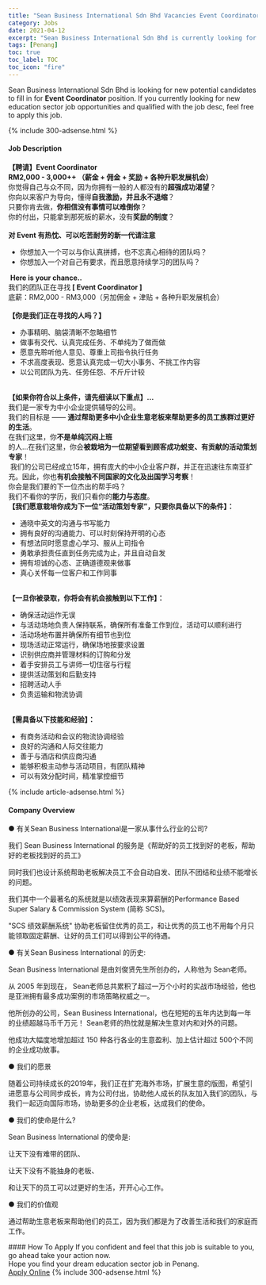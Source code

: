 ```yaml
---
title: "Sean Business International Sdn Bhd Vacancies Event Coordinator" 
category: Jobs 
date: 2021-04-12 
excerpt: "Sean Business International Sdn Bhd is currently looking for suitable person to fill in the Event Coordinator which positioned at Penang" 
tags: [Penang] 
toc: true 
toc_label: TOC 
toc_icon: "fire" 
--- 
```


<p>Sean Business International Sdn Bhd is looking for new potential candidates to fill in for <b>Event Coordinator</b> position. If you currently looking for new education sector job opportunities and qualified with the job desc, feel free to apply this job.
</p>{% include 300-adsense.html %} 
<div><div><h4>Job Description</h4></div><div><div><span><div><div><div><strong>&#12304;&#32856;&#35831;&#12305;Event Coordinator</strong></div><div><strong>RM2,000 - 3,000++ &#65288;&#34218;&#37329; + &#20323;&#37329; + &#22870;&#21169; + &#21508;&#31181;&#21319;&#32844;&#21457;&#23637;&#26426;&#20250;&#65289;</strong>&#160;</div><div>&#20320;&#35273;&#24471;&#33258;&#24049;&#19982;&#20247;&#19981;&#21516;&#65292;&#22240;&#20026;&#20320;&#25317;&#26377;&#19968;&#33324;&#30340;&#20154;&#37117;&#27809;&#26377;&#30340;<strong>&#36229;&#24378;&#25104;&#21151;&#28212;&#26395;</strong>&#65311;</div><div>&#20320;&#21521;&#20197;&#26469;&#23458;&#25143;&#20026;&#23548;&#21521;&#65292;&#25026;&#24471;<strong>&#33258;&#25105;&#28608;&#21169;&#65292;&#24182;&#19988;&#27704;&#19981;&#36864;&#32553;</strong>&#65311;</div><div>&#21482;&#35201;&#20320;&#32943;&#21435;&#20570;&#65292;<strong>&#20320;&#30456;&#20449;&#27809;&#26377;&#20107;&#24773;&#21487;&#20197;&#38590;&#20498;&#20320;</strong>&#65311;</div><div>&#20320;&#30340;&#20184;&#20986;&#65292;&#21482;&#33021;&#25343;&#21040;&#37027;&#27515;&#26495;&#30340;&#34218;&#27700;&#65292;&#27809;&#26377;<strong>&#22870;&#21169;&#30340;&#21046;&#24230;</strong>&#65311;</div><div>&#160;<br><strong>&#23545; Event &#26377;&#28909;&#24561;&#12289;&#21487;&#20197;&#21507;&#33510;&#32784;&#21171;&#30340;&#26032;&#19968;&#20195;&#35831;&#27880;&#24847;</strong></div><ul><li>&#20320;&#24819;&#21152;&#20837;&#19968;&#20010;&#21487;&#20197;&#19982;&#20320;&#35748;&#30495;&#25340;&#25615;&#65292;&#20063;&#19981;&#24536;&#30495;&#24515;&#30456;&#24453;&#30340;&#22242;&#38431;&#21527;&#65311;</li><li>&#20320;&#24819;&#21152;&#20837;&#19968;&#20010;&#23545;&#33258;&#24049;&#26377;&#35201;&#27714;&#65292;&#32780;&#19988;&#24895;&#24847;&#25345;&#32493;&#23398;&#20064;&#30340;&#22242;&#38431;&#21527;&#65311;</li></ul><div>&#160;<strong>Here is your chance..</strong>&#160;</div><div>&#25105;&#20204;&#30340;&#22242;&#38431;&#27491;&#22312;&#23547;&#25214;<strong>&#160;[ Event Coordinator ]</strong></div><div>&#24213;&#34218;&#65306;RM2,000 - RM3,000&#65288;&#21478;&#21152;&#20323;&#37329; + &#27941;&#36148; + &#21508;&#31181;&#21319;&#32844;&#21457;&#23637;&#26426;&#20250;&#65289;<br><br><strong>&#12304;&#20320;&#26159;&#25105;&#20204;&#27491;&#22312;&#23547;&#25214;&#30340;&#20154;&#21527;&#65311;&#12305;</strong></div><ul><li>&#21150;&#20107;&#31934;&#26126;&#12289;&#33041;&#34955;&#28165;&#26224;&#19981;&#24573;&#30053;&#32454;&#33410;</li><li>&#20570;&#20107;&#26377;&#20132;&#20195;&#12289;&#35748;&#30495;&#23436;&#25104;&#20219;&#21153;&#12289;&#19981;&#21333;&#32431;&#20026;&#20102;&#20570;&#32780;&#20570;</li><li>&#24895;&#24847;&#20808;&#32838;&#21548;&#20182;&#20154;&#24847;&#35265;&#12289;&#23562;&#37325;&#19978;&#21496;&#25351;&#20196;&#25191;&#34892;&#20219;&#21153;</li><li>&#19981;&#27714;&#39640;&#24230;&#34920;&#29616;&#12289;&#24895;&#24847;&#35748;&#30495;&#23436;&#25104;&#19968;&#20999;&#22823;&#23567;&#20107;&#21153;&#12289;&#19981;&#25361;&#24037;&#20316;&#20869;&#23481;</li><li>&#20197;&#20844;&#21496;&#22242;&#38431;&#20026;&#20808;&#12289;&#20219;&#21171;&#20219;&#24616;&#12289;&#19981;&#26020;&#26020;&#35745;&#36739;</li></ul><div>&#160;<br><strong>&#12304;&#22914;&#26524;&#20320;&#31526;&#21512;&#20197;&#19978;&#26465;&#20214;&#65292;&#35831;&#20808;&#32454;&#35835;&#20197;&#19979;&#37325;&#28857;&#12305;&#8230;</strong></div><div>&#25105;&#20204;&#26159;&#19968;&#23478;&#19987;&#20026;&#20013;&#23567;&#20225;&#19994;&#25552;&#20379;&#36741;&#23548;&#30340;&#20844;&#21496;&#12290;</div><div>&#25105;&#20204;&#30340;&#30446;&#26631;&#26159; &#8212;&#8212;&#160;<strong>&#36890;&#36807;&#24110;&#21161;&#26356;&#22810;&#20013;&#23567;&#20225;&#19994;&#29983;&#24847;&#32769;&#26495;&#26469;&#24110;&#21161;&#26356;&#22810;&#30340;&#21592;&#24037;&#26063;&#32676;&#36807;&#26356;&#22909;&#30340;&#29983;&#27963;</strong>&#12290;&#160;</div><div>&#22312;&#25105;&#20204;&#36825;&#37324;&#65292;&#20320;<strong>&#19981;&#26159;&#21333;&#32431;&#27785;&#38391;&#19978;&#29677;</strong></div><div>&#30340;&#20154;&#8230;&#22312;&#25105;&#20204;&#36825;&#37324;&#65292;&#20320;&#20250;<strong>&#34987;&#26685;&#22521;&#20026;&#19968;&#20301;&#26399;&#26395;&#30475;&#21040;&#39038;&#23458;&#25104;&#21151;&#34581;&#21464;&#12289;&#26377;&#36129;&#29486;&#30340;&#27963;&#21160;&#31574;&#21010;&#19987;&#23478;</strong>&#65281;</div><div>&#160;&#25105;&#20204;&#30340;&#20844;&#21496;&#24050;&#32463;&#25104;&#31435;15&#24180;&#65292;&#25317;&#26377;&#24222;&#22823;&#30340;&#20013;&#23567;&#20225;&#19994;&#23458;&#25143;&#32676;&#65292;&#24182;&#27491;&#22312;&#36805;&#36895;&#24448;&#19996;&#21335;&#20122;&#25193;&#20805;&#12290;&#22240;&#27492;&#65292;&#20320;&#20063;<strong>&#26377;&#26426;&#20250;&#25509;&#35302;&#19981;&#21516;&#22269;&#23478;&#30340;&#25991;&#21270;&#21450;&#20986;&#22269;&#23398;&#20064;&#32771;&#23519;</strong>&#65281;&#160;</div><div>&#20320;&#20250;&#26159;&#25105;&#20204;&#35201;&#30340;&#19979;&#19968;&#20301;&#26480;&#20986;&#30340;&#24110;&#25163;&#21527;&#65311;</div><div>&#25105;&#20204;&#19981;&#30475;&#20320;&#30340;&#23398;&#21382;&#65292;&#25105;&#20204;&#21482;&#30475;&#20320;&#30340;<strong>&#33021;&#21147;&#19982;&#24577;&#24230;</strong>&#12290;&#160;&#160;</div><div><strong>&#12304;&#25105;&#20204;&#24895;&#24847;&#26685;&#22521;&#20320;&#25104;&#20026;&#19979;&#19968;&#20301;&#8220;&#27963;&#21160;&#31574;&#21010;&#19987;&#23478;&#8221;&#65292;&#21482;&#35201;&#20320;&#20855;&#22791;&#20197;&#19979;&#30340;&#26465;&#20214;&#12305;&#65306;</strong></div><ul><li>&#36890;&#26195;&#20013;&#33521;&#25991;&#30340;&#27807;&#36890;&#19982;&#20070;&#20889;&#33021;&#21147;</li><li>&#25317;&#26377;&#33391;&#22909;&#30340;&#27807;&#36890;&#33021;&#21147;&#12289;&#21487;&#20197;&#26102;&#21051;&#20445;&#25345;&#24320;&#26126;&#30340;&#24515;&#24577;</li><li>&#26377;&#24819;&#27861;&#21516;&#26102;&#24895;&#24847;&#34394;&#24515;&#23398;&#20064;&#12289;&#26381;&#20174;&#19978;&#21496;&#25351;&#20196;</li><li>&#21191;&#25954;&#25215;&#25285;&#36131;&#20219;&#30452;&#21040;&#20219;&#21153;&#23436;&#25104;&#20026;&#27490;&#65292;&#24182;&#19988;&#33258;&#21160;&#33258;&#21457;</li><li>&#25317;&#26377;&#22374;&#35802;&#30340;&#24515;&#24577;&#12289;&#27491;&#30830;&#36947;&#24503;&#35266;&#26469;&#20570;&#20107;</li><li>&#30495;&#24515;&#20851;&#24576;&#27599;&#19968;&#20301;&#23458;&#25143;&#21644;&#24037;&#20316;&#21516;&#20107;</li></ul>&#160;<br><strong>&#12304;&#19968;&#26086;&#20320;&#34987;&#24405;&#21462;&#65292;&#20320;&#23558;&#20250;&#26377;&#26426;&#20250;&#25509;&#35302;&#21040;&#20197;&#19979;&#24037;&#20316;&#12305;&#65306;</strong><ul><li>&#30830;&#20445;&#27963;&#21160;&#36816;&#20316;&#26080;&#35823;</li><li>&#19982;&#27963;&#21160;&#22330;&#22320;&#36127;&#36131;&#20154;&#20445;&#25345;&#32852;&#31995;&#65292;&#30830;&#20445;&#25152;&#26377;&#20934;&#22791;&#24037;&#20316;&#21040;&#20301;&#65292;&#27963;&#21160;&#21487;&#20197;&#39034;&#21033;&#36827;&#34892;</li><li>&#27963;&#21160;&#22330;&#22320;&#24067;&#32622;&#24182;&#30830;&#20445;&#25152;&#26377;&#32454;&#33410;&#20063;&#21040;&#20301;</li><li>&#29616;&#22330;&#27963;&#21160;&#27491;&#24120;&#36816;&#34892;&#65292;&#30830;&#20445;&#22330;&#22320;&#25353;&#35201;&#27714;&#35774;&#32622;</li><li>&#35782;&#21035;&#20379;&#24212;&#21830;&#24182;&#31649;&#29702;&#26448;&#26009;&#30340;&#35746;&#36141;&#21644;&#20998;&#21457;</li><li>&#30528;&#25163;&#23433;&#25490;&#21592;&#24037;&#19982;&#35762;&#24072;&#19968;&#20999;&#20303;&#23487;&#19982;&#34892;&#31243;</li><li>&#25552;&#20379;&#27963;&#21160;&#31574;&#21010;&#21644;&#21518;&#21220;&#25903;&#25345;</li><li>&#25307;&#32856;&#27963;&#21160;&#20154;&#25163;</li><li>&#36127;&#36131;&#36816;&#36755;&#21644;&#29289;&#27969;&#21327;&#35843;</li></ul>&#160;<br><strong>&#12304;&#38656;&#20855;&#22791;&#20197;&#19979;&#25216;&#33021;&#21644;&#32463;&#39564;&#12305;&#65306;</strong><ul><li>&#26377;&#21830;&#21153;&#27963;&#21160;&#21644;&#20250;&#35758;&#30340;&#29289;&#27969;&#21327;&#35843;&#32463;&#39564;</li><li>&#33391;&#22909;&#30340;&#27807;&#36890;&#21644;&#20154;&#38469;&#20132;&#24448;&#33021;&#21147;</li><li>&#21892;&#20110;&#19982;&#37202;&#24215;&#21644;&#20379;&#24212;&#21830;&#27807;&#36890;</li><li>&#33021;&#22815;&#31215;&#26497;&#20027;&#21160;&#21442;&#19982;&#27963;&#21160;&#39033;&#30446;&#65292;&#26377;&#22242;&#38431;&#31934;&#31070;</li><li>&#21487;&#20197;&#26377;&#25928;&#20998;&#37197;&#26102;&#38388;&#65292;&#31934;&#20934;&#25484;&#25511;&#32454;&#33410;</li></ul></div></div></span></div></div></div> 
{% include article-adsense.html %} 
<div><div><h4>Company Overview</h4></div><div><div><span><div><p>&#9679; &#26377;&#20851;Sean Business International&#26159;&#19968;&#23478;&#20174;&#20107;&#20160;&#20040;&#34892;&#19994;&#30340;&#20844;&#21496;?&#160;</p><p>&#25105;&#20204; Sean Business International &#30340;&#26381;&#21153;&#26159;&#12298;&#24110;&#21161;&#22909;&#30340;&#21592;&#24037;&#25214;&#21040;&#22909;&#30340;&#32769;&#26495;&#65292;&#24110;&#21161;&#22909;&#30340;&#32769;&#26495;&#25214;&#21040;&#22909;&#30340;&#21592;&#24037;&#12299;&#160;</p><p>&#21516;&#26102;&#25105;&#20204;&#20063;&#35774;&#35745;&#31995;&#32479;&#24110;&#21161;&#32769;&#26495;&#35299;&#20915;&#21592;&#24037;&#19981;&#20250;&#33258;&#21160;&#33258;&#21457;&#12289;&#22242;&#38431;&#19981;&#22242;&#32467;&#21644;&#19994;&#32489;&#19981;&#33021;&#22686;&#38271;&#30340;&#38382;&#39064;&#12290;&#160;</p><p>&#25105;&#20204;&#20854;&#20013;&#19968;&#20010;&#26368;&#33879;&#21517;&#30340;&#31995;&#32479;&#23601;&#26159;&#20197;&#32489;&#25928;&#34920;&#29616;&#26469;&#31639;&#34218;&#37228;&#30340;Performance Based Super Salary &amp; Commission System (&#31616;&#31216; SCS)&#12290;&#160;</p><p>"SCS &#32489;&#25928;&#34218;&#37228;&#31995;&#32479;" &#21327;&#21161;&#32769;&#26495;&#30041;&#20303;&#20248;&#31168;&#30340;&#21592;&#24037;&#65292;&#21644;&#35753;&#20248;&#31168;&#30340;&#21592;&#24037;&#20063;&#19981;&#29992;&#27599;&#20010;&#26376;&#21482;&#33021;&#39046;&#21462;&#22266;&#23450;&#34218;&#37228;&#12289;&#35753;&#22909;&#30340;&#21592;&#24037;&#20204;&#21487;&#20197;&#24471;&#21040;&#20844;&#24179;&#30340;&#24453;&#36935;&#12290;&#160;</p><p>&#9679; &#26377;&#20851;Sean Business International &#30340;&#21382;&#21490;:&#160;</p><p>Sean Business International &#26159;&#30001;&#21016;&#20426;&#36132;&#20808;&#29983;&#25152;&#21019;&#21150;&#30340;&#65292;&#20154;&#31216;&#20182;&#20026; Sean&#32769;&#24072;&#12290;</p><p>&#20174; 2005 &#24180;&#21040;&#29616;&#22312;&#65292; Sean&#32769;&#24072;&#24635;&#20849;&#32047;&#31215;&#20102;&#36229;&#36807;&#19968;&#19975;&#20010;&#23567;&#26102;&#30340;&#23454;&#25112;&#24066;&#22330;&#32463;&#39564;&#65292;&#20182;&#20063;&#26159;&#20122;&#27954;&#25317;&#26377;&#26368;&#22810;&#25104;&#21151;&#26696;&#20363;&#30340;&#24066;&#22330;&#31574;&#30053;&#26435;&#23041;&#20043;&#19968;&#12290;&#160;</p><p>&#20182;&#25152;&#21019;&#21150;&#30340;&#20844;&#21496;&#65292;Sean Business International&#65292;&#20063;&#22312;&#30701;&#30701;&#30340;&#20116;&#24180;&#20869;&#36798;&#21040;&#27599;&#19968;&#24180;&#30340;&#19994;&#32489;&#36229;&#36234;&#39532;&#24065;&#21315;&#19975;&#20803;&#65281; Sean&#32769;&#24072;&#30340;&#28909;&#24561;&#23601;&#26159;&#35299;&#20915;&#29983;&#24847;&#23545;&#20869;&#21644;&#23545;&#22806;&#30340;&#38382;&#39064;&#12290;&#160;</p><p>&#20182;&#25104;&#21151;&#22823;&#24133;&#24230;&#22320;&#22686;&#21152;&#36229;&#36807; 150 &#31181;&#21508;&#34892;&#21508;&#19994;&#30340;&#29983;&#24847;&#30408;&#21033;&#12289;&#21152;&#19978;&#20272;&#35745;&#36229;&#36807; 500&#20010;&#19981;&#21516;&#30340;&#20225;&#19994;&#25104;&#21151;&#25925;&#20107;&#12290;</p><p>&#9679; &#25105;&#20204;&#30340;&#24895;&#26223;&#160;</p><p>&#38543;&#30528;&#20844;&#21496;&#25345;&#32493;&#25104;&#38271;&#30340;2019&#24180;&#65292;&#25105;&#20204;&#27491;&#22312;&#25193;&#20805;&#28023;&#22806;&#24066;&#22330;&#65292;&#25193;&#23637;&#29983;&#24847;&#30340;&#29256;&#22270;&#65292;&#24076;&#26395;&#24341;&#36827;&#24895;&#24847;&#19982;&#20844;&#21496;&#21516;&#27493;&#25104;&#38271;&#65292;&#32943;&#20026;&#20844;&#21496;&#20184;&#20986;&#65292;&#21327;&#21161;&#20182;&#20154;&#25104;&#38271;&#30340;&#38431;&#21451;&#21152;&#20837;&#25105;&#20204;&#30340;&#22242;&#38431;&#65292;&#19982;&#25105;&#20204;&#19968;&#36215;&#36808;&#21521;&#22269;&#38469;&#24066;&#22330;&#65292;&#21327;&#21161;&#26356;&#22810;&#30340;&#20225;&#19994;&#32769;&#26495;&#65292;&#36798;&#25104;&#25105;&#20204;&#30340;&#20351;&#21629;&#12290;</p><p>&#9679; &#25105;&#20204;&#30340;&#20351;&#21629;&#26159;&#20160;&#20040;?&#160;</p><p>Sean Business International &#30340;&#20351;&#21629;&#26159;:</p><p>&#35753;&#22825;&#19979;&#27809;&#26377;&#38590;&#24102;&#30340;&#22242;&#38431;&#12289;</p><p>&#35753;&#22825;&#19979;&#27809;&#26377;&#19981;&#33021;&#25277;&#36523;&#30340;&#32769;&#26495;&#12289;</p><p>&#21644;&#35753;&#22825;&#19979;&#30340;&#21592;&#24037;&#21487;&#20197;&#36807;&#26356;&#22909;&#30340;&#29983;&#27963;&#65292;&#24320;&#24320;&#24515;&#24515;&#24037;&#20316;&#12290;</p><p>&#9679; &#25105;&#20204;&#30340;&#20215;&#20540;&#35266;</p><p>&#36890;&#36807;&#24110;&#21161;&#29983;&#24847;&#32769;&#26495;&#26469;&#24110;&#21161;&#20182;&#20204;&#30340;&#21592;&#24037;&#65292;&#22240;&#20026;&#25105;&#20204;&#37117;&#26159;&#20026;&#20102;&#25913;&#21892;&#29983;&#27963;&#21644;&#25105;&#20204;&#30340;&#23478;&#24237;&#32780;&#24037;&#20316;&#12290;</p></div></span></div></div></div> 
#### How To Apply 
If you confident and feel that this job is suitable to you, go ahead take your action now. <br/> 
Hope you find your dream education sector job in Penang. <br/> 
<a href="https://www.jobstreet.com.my/en/job/event-coordinator-4527751?jobId=jobstreet-my-job-4527751" class="btn btn--info" target="_blank" rel="nofollow noopenner">Apply Online</a> 
{% include 300-adsense.html %} 